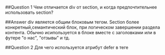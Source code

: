 ##Question 1
Чем отличается div от section, и когда предпочтительнее использовать section?

##Answer
div является общим блоковым тегом. Section более конкретный,семантический блок, при логическом завершении раздела контента. Обычно исипользуется в блоке вместе с заголовками или в футере "о нас", "отзывы" и тд.

##Question 2
Для чего используется атрибут defer в теге <script>?

##Answer
сообщает браузеру, что выполнение скрипта нужно отложить до тех пор, пока HTML-документ не будет полностью обработан (разобран), а DOM-дерево построено.Скрипт, помеченный атрибутом defer, не блокирует отображение страницы и загружается в фоновом режиме, выполняясь после полной загрузки HTML. Работает только для внешних скриптов <script src="..." defer>, не применяется к встроенным (inline) скриптам.

##Question 3
autocomplete — атрибут HTML, который управляет функцией автозаполнения полей формы.

Если autocomplete="on" (по умолчанию), браузер может подставлять ранее введённые данные (например, имя, email, адрес).

Если autocomplete="off" — автозаполнение отключено, и браузер не предлагает варианты.

Используется для улучшения UX или повышения безопасности (например, в полях пароля).

##Question 3
Чем отличаются единицы измерения em и rem?

##Answer
В CSS, em и rem оба являются относительными единицами измерения, но они относятся к разным базовым значениям. em рассчитывается относительно размера шрифта родительского элемента, в то время как rem рассчитывается относительно размера шрифта корневого элемента, обычно <html>.
